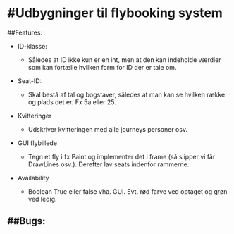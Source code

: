 #Udbygninger til flybooking system
==================================

##Features:
- ID-klasse:
    - Således at ID ikke kun er en int, men at den kan indeholde værdier som kan fortælle hvilken form for ID der er tale om.

- Seat-ID:
    - Skal bestå af tal og bogstaver, således at man kan se hvilken række og plads det er. Fx 5a eller 25.

- Kvitteringer
    - Udskriver kvitteringen med alle journeys personer osv.

- GUI flybillede
    - Tegn et fly i fx Paint og implementer det i frame (så slipper vi får DrawLines osv.). Derefter lav seats indenfor rammerne.

- Availability
    - Boolean True eller false vha. GUI. Evt. rød farve ved optaget og grøn ved ledig.


##Bugs:
- 